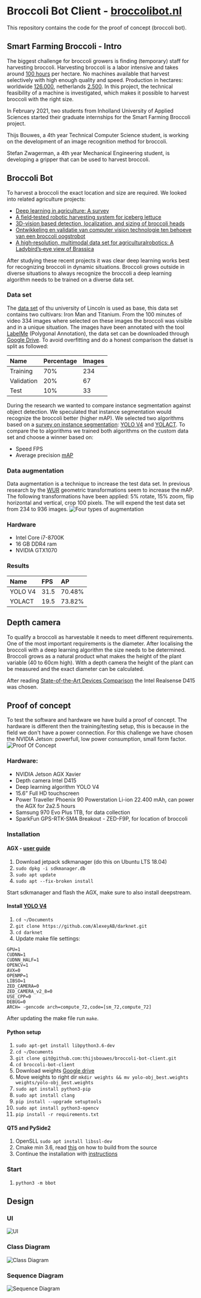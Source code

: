 # Broccoli Bot Client - [broccolibot.nl](http://broccolibot.nl/)
This repository contains the code for the proof of concept (broccoli bot).

## Smart Farming Broccoli - Intro
The biggest challenge for broccoli growers is finding (temporary) staff for harvesting broccoli. Harvesting broccoli is a labor intensive and takes around [100 hours](https://www.wur.nl/nl/show/kwin-agv.htm) per hectare. No machines available that harvest selectively with high enough quality and speed. Production in hectares: worldwide [126.000](https://edepot.wur.nl/417517), netherlands [2.500](https://opendata.cbs.nl/statline/#/CBS/nl/dataset/37738/table?fromstatweb).
In this project, the technical feasibility of a machine is investigated, which makes it possible to harvest broccoli with the right size.​

In February 2021, two students from Inholland University of Applied Sciences started their graduate internships for the Smart Farming Broccoli project. ​

Thijs Bouwes, a 4th year Technical Computer Science student, is working on the development of an image recognition method for broccoli.​

Stefan Zwagerman, a 4th year Mechanical Engineering student, is developing a gripper that can be used to harvest broccoli.​

## Broccoli Bot
To harvest a broccoli the exact location and size are required. We looked into related agriculture projects:
- [Deep learning in agriculture: A survey](https://www.sciencedirect.com/science/article/abs/pii/S0168169917308803)
- [A field‐tested robotic harvesting system for iceberg lettuce](https://onlinelibrary.wiley.com/doi/full/10.1002/rob.21888)
- [3D-vision based detection, localization, and sizing of broccoli heads](https://www.researchgate.net/publication/318141608_3D-vision_based_detection_localization_and_sizing_of_broccoli_heads_in_the_field_KUSUMAM_et_al)
- [Ontwikkeling en validatie van computer vision technologie ten behoeve van een broccoli oogstrobot](https://research.wur.nl/en/publications/ontwikkeling-en-validatie-van-computer-vision-technologie-ten-beh)
- [A high‐resolution, multimodal data set for agriculturalrobotics: A Ladybird’s‐eye view of Brassica](https://onlinelibrary.wiley.com/doi/abs/10.1002/rob.21877)

After studying these recent projects it was clear deep learning works best for recognizing broccoli in dynamic situations. Broccoli grows outside in diverse situations to always recognize the broccoli a deep learning algorithm needs to be trained on a diverse data set.      

### Data set
The [data set](https://lcas.lincoln.ac.uk/nextcloud/shared/agritech-datasets/broccoli/broccoli_datasets.html) of thu university of Lincoln is used as base, this data set contains two cultivars: Iron Man and Titanium. From the 100 minutes of video 334 images where selected on these images the broccoli was visible and in a unique situation.
The images have been annotated with the tool [LabelMe](https://github.com/wkentaro/labelme) (Polygonal Annotation), the data set can be downloaded through [Google Drive](https://drive.google.com/file/d/1UT0oOEhtnEtcDArdgwuYOUvl5VN2ROKC/view?usp=sharing). To avoid overfitting and do a honest comparison the datset is split as followed:

| Name        | Percentage           | Images  |
| :------------- |:-------------| :-----|
| Training      | 70% | 234 |
| Validation      | 20%      |   67 |
| Test | 10%     |    33 |

During the research we wanted to compare instance segmentation against object detection. We speculated that instance segmentation would recognize the broccoli better (higher mAP).
We selected two algorithms based on a [survey on instance segmentation](https://link.springer.com/article/10.1007/s13735-020-00195-x): [YOLO V4](https://arxiv.org/abs/2004.10934) and [YOLACT](https://arxiv.org/abs/1904.02689).
To compare the to algorithms we trained both algorithms on the custom data set and choose a winner based on:
- Speed FPS
- Average precision [mAP](http://cocodataset.org/#detection-eval)

### Data augmentation
Data augmentation is a technique to increase the test data set. In previous research by the [WUR](https://research.wur.nl/en/publications/ontwikkeling-en-validatie-van-computer-vision-technologie-ten-beh) geometric transformations seem to increase the mAP.
The following transformations have been applied: 5% rotate, 15% zoom, flip horizontal and vertical, crop 100 pixels. The will expend the test data set from 234 to 936 images.
![Four types of augmentation](images/augmentations.png "Four types of augmentation")

### Hardware
- Intel Core i7-8700K
- 16 GB DDR4 ram
- NVIDIA GTX1070

### Results
| Name        | FPS           | AP  |
| :------------- |:-------------| :-----|
| YOLO V4      | 31.5 | 70.48% |
| YOLACT      | 19.5      |   73.82% |


## Depth camera
To qualify a broccoli as harvestable it needs to meet different requirements. One of the most important requirements is the diameter. After localising the broccoli with a deep learning algorithm the size needs to be determined.
Broccoli grows as a natural product what makes the height of the plant variable (40 to 60cm high). With a depth camera the height of the plant can be measured and the exact diameter can be calculated.

After reading [State-of-the-Art Devices Comparison](https://www.researchgate.net/publication/325866790_State-of-the-Art_Devices_Comparison) the Intel Realsense D415 was chosen.

## Proof of concept
To test the software and hardware we have build a proof of concept. The hardware is different then the training/testing setup, this is because in the field we don't have a power connection.
For this challenge we have chosen the NVIDIA Jetson: powerfull, low power consumption, small form factor. 
![Proof Of Concept](images/proof-op-concept.jpg "Proof Of Concept")

### Hardware:
- NVIDIA Jetson AGX Xavier
- Depth camera Intel D415
- Deep learning algorithm YOLO V4
- 15.6” Full HD touchscreen 
- Power Traveller Phoenix 90 Powerstation Li-ion 22.400 mAh, can power the AGX for 2a2.5 hours
- Samsung 970 Evo Plus 1TB, for data collection
- SparkFun GPS-RTK-SMA Breakout - ZED-F9P, for location of broccoli

### Installation
#### AGX - [user guide](https://developer.download.nvidia.com/embedded/L4T/r32-3-1_Release_v1.0/jetson_agx_xavier_developer_kit_user_guide.pdf)
1. Download jetpack sdkmanager (do this on Ubuntu LTS 18.04)
1. `sudo dpkg -i sdkmanager.db`
1. `sudo apt update`
1. `sudo apt --fix-broken install`

Start sdkmanager and flash the AGX, make sure to also install deepstream.

#### Install [YOLO V4](https://github.com/AlexeyAB/darknet)
1. `cd ~/Documents`
1. `git clone https://github.com/AlexeyAB/darknet.git`
1. `cd darknet`
1. Update make file settings:
```
GPU=1
CUDNN=1
CUDNN_HALF=1
OPENCV=1
AVX=0
OPENMP=1
LIBSO=1
ZED_CAMERA=0
ZED_CAMERA_v2_8=0
USE_CPP=0
DEBUG=0
ARCH= -gencode arch=compute_72,code=[sm_72,compute_72]
```
After updating the make file run `make`.

#### Python setup
1. `sudo apt-get install libpython3.6-dev`
1. `cd ~/Documents`
1. `git clone git@github.com:thijsbouwes/broccoli-bot-client.git`
1. `cd broccoli-bot-client`
1. Download weights [Google drive](https://drive.google.com/file/d/16uuFWwXVRzTpcRRsjfSnkho3oerCey-J/view?usp=sharing)
1. Move weights to right dir `mkdir weights && mv yolo-obj_best.weights weights/yolo-obj_best.weights`
1. `sudo apt install python3-pip`
1. `sudo apt install clang`
1. `pip install --upgrade setuptools`
1. `sudo apt install python3-opencv`
1. `pip install -r requirements.txt`

#### QT5 and PySide2
1. OpenSLL `sudo apt install libssl-dev`
1. Cmake min 3.6, read [this](https://askubuntu.com/a/1126495/920517) on how to build from the source
1. Continue the installation with [instructions](https://forums.developer.nvidia.com/t/pyside2-qt-for-python-installation-on-jetson-xavier/160796/5)

### Start
1. `python3 -m bbot`

## Design
### UI
![UI](images/Broccoli%20Proof%20Of%20Concept%20-%20Ui.png "UI")

### Class Diagram
![Class Diagram](images/Broccoli%20Proof%20Of%20Concept%20-%20Class%20Diagram.jpg "Class Diagram")

### Sequence Diagram
![Sequence Diagram](images/Broccoli%20Proof%20Of%20Concept%20-%20Sequence%20Diagram.jpg "Sequence Diagram")
